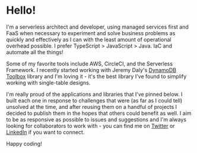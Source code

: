 # Hello! <img height="0" src="https://b7z7o7y5fi.execute-api.us-east-1.amazonaws.com/v1/readme/visits/github/manwaring/manwaring?style=flat-square">

I'm a serverless architect and developer, using managed services first and FaaS when necessary to experiment and solve business problems as quickly and effectively as I can with the least amount of operational overhead possible. I prefer TypeScript > JavaScript > Java. IaC and automate all the things!

Some of my favorite tools include AWS, CircleCI, and the Serverless Framework. I recently started working with Jeremy Daly's [DynamoDB Toolbox](https://github.com/jeremydaly/dynamodb-toolbox) library and I'm loving it - it's the best library I've found to simplify working with single-table designs.

I'm really proud of the applications and libraries that I've pinned below. I built each one in response to challenges that were (as far as I could tell) unsolved at the time, and after reusing them on a handful of projects I decided to publish them in the hopes that others could benefit as well. I aim to be as responsive as possible to issues and suggestions and I'm always looking for collaborators to work with - you can find me on [Twitter](https://twitter.com/philmanwaring) or [LinkedIn](https://www.linkedin.com/in/phillipmanwaring/) if you want to connect.

Happy coding!

<img height="0" src="https://b7z7o7y5fi.execute-api.us-east-1.amazonaws.com/v1/readme/visits/github/manwaring/manwaring?style=flat-square">
